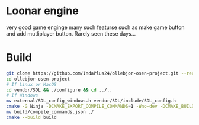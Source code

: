 # Loonar engine

very good game enginge many such featurse such as make game button and add mutliplayer button. Rarely seen these days...

# Build

```bash
git clone https://github.com/IndaPlus24/ollebjor-osen-project.git --recursive --remote
cd ollebjor-osen-project
# If Linux or MacOS
cd vendor/SDL && ./configure && cd ../..
# If Windows
mv external/SDL_config_windows.h vendor/SDL/include/SDL_config.h
cmake -G Ninja -DCMAKE_EXPORT_COMPILE_COMMANDS=1 -Wno-dev -DCMAKE_BUILD_TYPE=Release -DCMAKE_POLICY_VERSION_MINIMUM=3.5 -B build
mv build/compile_commands.json ./
cmake --build build
```

